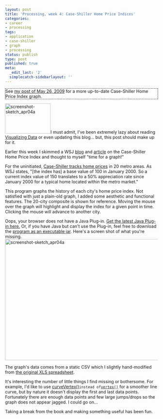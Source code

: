 ```yaml
---
layout: post
title: 'Processing, week 4: Case-Shiller Home Price Indices'
categories:
- career
- processing
tags:
- application
- case-shiller
- graph
- processing
status: publish
type: post
published: true
meta:
  _edit_last: '2'
  simplecatch-sidebarlayout: ''
---
```

<p style="border: thin dashed;">See <a href="/mike/blog/2009/05/processing-case-shiller-home-price-index/">my post of May 26, 2009</a> for a more up-to-date Case-Shiller Home Price Index</a> graph.</p>

<a href="/mike/blog/wp-content/uploads/2009/04/screenshot-sketch_apr04a.png"><img src="/mike/blog/wp-content/uploads/2009/04/screenshot-sketch_apr04a-150x100.png" alt="screenshot-sketch_apr04a" title="screenshot-sketch_apr04a" width="150" height="100" class="alignright size-thumbnail wp-image-319" /></a>I must admit, I've been extremely lazy about reading <a href="http://www.amazon.com/Visualizing-Data-Ben-Fry/dp/0596514557/?tag=wiltblog-20">Visualizing Data</a> or even updating this blog... but, this post should make up for it.

Earlier this week I skimmed a WSJ <a href="http://blogs.wsj.com/economics/2009/03/31/a-look-at-case-shiller-numbers-by-metro-area-7/">blog</a> and <a href="http://online.wsj.com/article/SB123850357559373519.html">article</a> on the Case-Shiller Home Price Index and thought to myself "time for a graph!"

For the uninitiated, <a href="http://www2.standardandpoors.com/portal/site/sp/en/us/page.topic/indices_csmahp/2,3,4,0,0,0,0,0,0,0,0,0,0,0,0,0.html">Case-Shiller tracks home prices</a> in 20 metro areas.  As WSJ states, "[the index has] a base value of 100 in January 2000.  So a current index value of 150 translates to a 50% appreciation rate since January 2000 for a typical home located within the metro market."

This program graphs the history of each city's home price index.  <!--more-->Not satisfied with just a plain-old graph, I added some aesthetic and functional features.  The 20-city composite is shown for reference.  Moving the mouse over the graph will highlight and display the index for a given point in time.  Clicking the mouse will advance to another city.  

<applet code="sketch_apr04a.class" archive="/mike/blog/wp-content/uploads/2009/04/sketch_apr04a.jar" width="600" height="400">Oops, your browser does not have a Java Plug-in. <a title="Download Java Plug-in" href="http://java.sun.com/products/plugin/downloads/index.html">Get the latest Java Plug-in here.</a> Or, if you have Java but can't use the Plug-in, feel free to download the <a href="/mike/blog/wp-content/uploads/2009/04/sketch_apr04a.jar">program as an executable jar</a>.  Here's a screen shot of what you're missing.
<a href="/mike/blog/wp-content/uploads/2009/04/sketch_apr04a.jar"><img class="aligncenter size-full wp-image-319" title="screenshot-sketch_apr04a" src="/mike/blog/wp-content/uploads/2009/04/screenshot-sketch_apr04a.png" alt="screenshot-sketch_apr04a" width="600" height="400" /></a></applet>

The graph's data comes from a static CSV which I slightly hand-modified from <a href="http://www2.standardandpoors.com/portal/site/sp/en/us/page.topic/indices_csmahp/2,3,4,0,0,0,0,0,0,0,0,0,0,0,0,0.html">the original XLS spreadsheet</a>.

It's interesting the number of little things I find missing or bothersome.  For example, I'd like to use <a href="http://processing.org/reference/curveVertex_.html">curveVertex()</a>` instead of `<a href="http://processing.org/reference/vertex_.html">`vertex()`</a> for a smoother line curve, but by nature it doesn't display the first and last data points.  Fortunately there are enough data points and few large jumps/drops so the graph does not appear jagged.  I could go on...

Taking a break from the book and making something useful has been fun.
